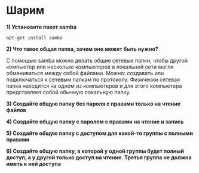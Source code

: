 # Шарим

**1) Установите пакет samba**

```
apt-get install samba
```

**2) Что такое общая папка, зачем оно может быть нужно?**

С помощью samba можно делать общие сетевые папки, чтобы другой компьютер или несколько компьютеров в локальной сети могли обмениваться между собой файлами. Можно: создавать или подключаться к сетевым папкам по протоколу. Физически сетевая папка находится на одном из компьютеров и для этого компьютера представляет собой обычную локальную папку.

**3) Создайте общую папку без пароля с правами только на чтение файлов**



**4) Создайте общую папку с паролем с правами на чтение и запись**



**5) Создайте общую папку с доступом для какой-то группы с полными правами**



**6) Создайте общую папку, в которой у одной группы будет полный доступ, а у другой только доступ на чтение. Третья группа не должна иметь к ней доступа**

